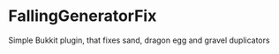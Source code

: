 FallingGeneratorFix
===================

Simple Bukkit plugin, that fixes sand, dragon egg and gravel duplicators